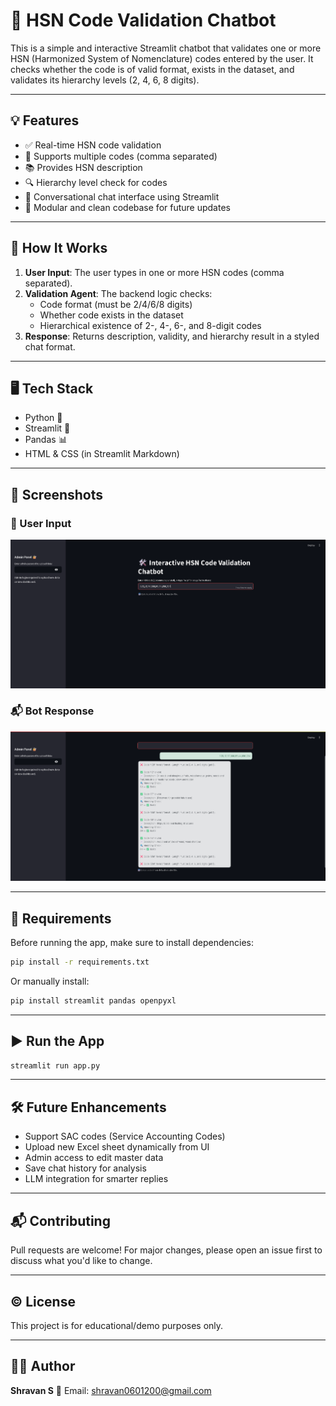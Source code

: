 
# 🤖 HSN Code Validation Chatbot

This is a simple and interactive Streamlit chatbot that validates one or more HSN (Harmonized System of Nomenclature) codes entered by the user. It checks whether the code is of valid format, exists in the dataset, and validates its hierarchy levels (2, 4, 6, 8 digits).

---

## 💡 Features

- ✅ Real-time HSN code validation  
- 📂 Supports multiple codes (comma separated)  
- 📚 Provides HSN description  
- 🔍 Hierarchy level check for codes  
- 💬 Conversational chat interface using Streamlit  
- 🧠 Modular and clean codebase for future updates  

---

## 🚀 How It Works

1. **User Input**: The user types in one or more HSN codes (comma separated).  
2. **Validation Agent**: The backend logic checks:  
   - Code format (must be 2/4/6/8 digits)  
   - Whether code exists in the dataset  
   - Hierarchical existence of 2-, 4-, 6-, and 8-digit codes  
3. **Response**: Returns description, validity, and hierarchy result in a styled chat format.  

---

## 🖥️ Tech Stack

- Python 🐍  
- Streamlit 🎈  
- Pandas 📊  
- HTML & CSS (in Streamlit Markdown)  

---

## 📸 Screenshots

### 🧾 User Input
![User Input](chat_example.png)

### 📬 Bot Response
![Response](validation_output.png)

---
## 📌 Requirements

Before running the app, make sure to install dependencies:

```bash
pip install -r requirements.txt
````

Or manually install:

```bash
pip install streamlit pandas openpyxl
```

---

## ▶️ Run the App

```bash
streamlit run app.py
```

---

## 🛠️ Future Enhancements

* Support SAC codes (Service Accounting Codes)
* Upload new Excel sheet dynamically from UI
* Admin access to edit master data
* Save chat history for analysis
* LLM integration for smarter replies

---

## 📬 Contributing

Pull requests are welcome! For major changes, please open an issue first to discuss what you'd like to change.

---

## © License

This project is for educational/demo purposes only.

---

## 👨‍💻 Author

**Shravan S**
📧 Email: [shravan0601200@gmail.com](mailto:shravan0601200@gmail.com)

```
